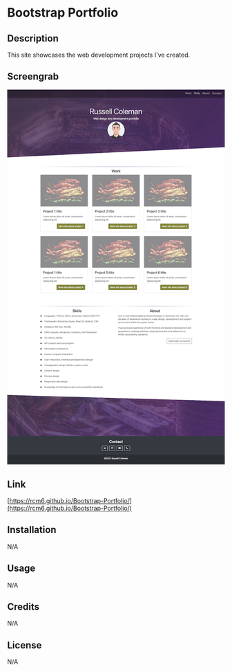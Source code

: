 # Bootstrap Portfolio

## Description
This site showcases the web development projects I've created.

## Screengrab
![Project Screenshot](/Screenshot.png?raw=true)

## Link
[https://rcm6.github.io/Bootstrap-Portfolio/](https://rcm6.github.io/Bootstrap-Portfolio/)


## Installation
N/A

## Usage
N/A

## Credits
N/A

## License
N/A
